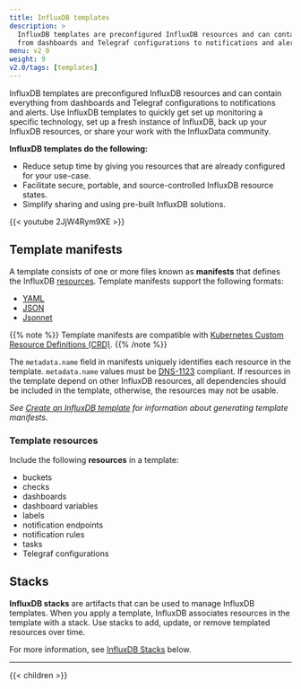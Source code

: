 ```yaml
---
title: InfluxDB templates
description: >
  InfluxDB templates are preconfigured InfluxDB resources and can contain everything
  from dashboards and Telegraf configurations to notifications and alerts.
menu: v2_0
weight: 9
v2.0/tags: [templates]
---
```


InfluxDB templates are preconfigured InfluxDB resources and can contain everything
from dashboards and Telegraf configurations to notifications and alerts.
Use InfluxDB templates to quickly get set up monitoring a specific technology, set
up a fresh instance of InfluxDB, back up your InfluxDB resources, or share your work
with the InfluxData community.

**InfluxDB templates do the following:**

- Reduce setup time by giving you resources that are already configured for your use-case.
- Facilitate secure, portable, and source-controlled InfluxDB resource states.
- Simplify sharing and using pre-built InfluxDB solutions.

{{< youtube 2JjW4Rym9XE >}}

## Template manifests
A template consists of one or more files known as **manifests** that defines the
InfluxDB [resources](#template-resources). Template manifests support the following formats:

- [YAML](https://yaml.org/)
- [JSON](https://www.json.org/)
- [Jsonnet](https://jsonnet.org/)

{{% note %}}
Template manifests are compatible with
[Kubernetes Custom Resource Definitions (CRD)](https://kubernetes.io/docs/tasks/access-kubernetes-api/custom-resources/custom-resource-definitions/).
{{% /note %}}

The `metadata.name` field in manifests uniquely identifies each resource in the template.
`metadata.name` values must be [DNS-1123](https://tools.ietf.org/html/rfc1123) compliant.
If resources in the template depend on other InfluxDB resources, all dependencies
should be included in the template, otherwise, the resources may not be usable.

_See [Create an InfluxDB template](/v2.0/influxdb-templates/create/) for information about
generating template manifests._

### Template resources
Include the following **resources** in a template:

- buckets
- checks
- dashboards
- dashboard variables
- labels
- notification endpoints
- notification rules
- tasks
- Telegraf configurations

## Stacks
**InfluxDB stacks** are artifacts that can be used to manage InfluxDB templates.
When you apply a template, InfluxDB associates resources in the template with a stack.
Use stacks to add, update, or remove templated resources over time.

For more information, see [InfluxDB Stacks](#influxdb-stacks) below.

---

{{< children >}}
